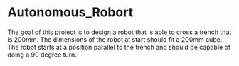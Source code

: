 # Autonomous_Robort
The goal of this project is to design a robot that is able to cross a trench that is 200mm. The dimensions of the robot at start should fit a 200mm cube. The robot starts at a position parallel to the trench and should be capable of doing a 90 degree turn. 
